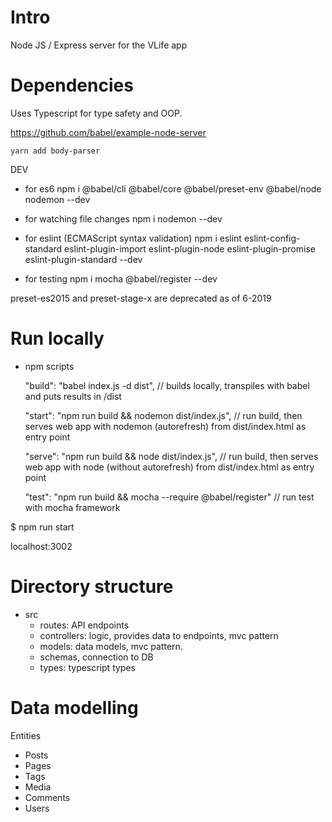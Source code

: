 # Intro

Node JS / Express server for the VLife app

# Dependencies

Uses Typescript for type safety and OOP.

https://github.com/babel/example-node-server

    yarn add body-parser

DEV

-   for es6
    npm i @babel/cli @babel/core @babel/preset-env @babel/node nodemon --dev

-   for watching file changes
    npm i nodemon --dev

-   for eslint (ECMAScript syntax validation)
    npm i eslint eslint-config-standard eslint-plugin-import eslint-plugin-node eslint-plugin-promise eslint-plugin-standard --dev

-   for testing
    npm i mocha @babel/register --dev

preset-es2015 and preset-stage-x are deprecated as of 6-2019

# Run locally

-   npm scripts

    "build": "babel index.js -d dist", // builds locally, transpiles with babel and puts results in /dist
    
    "start": "npm run build && nodemon dist/index.js", // run build, then serves web app with nodemon (autorefresh) from dist/index.html as entry point
    
    "serve": "npm run build && node dist/index.js", //  run build, then serves web app with node (without autorefresh) from dist/index.html as entry point

    "test": "npm run build && mocha --require @babel/register" // run test with mocha framework

\$ npm run start

localhost:3002

# Directory structure

-   src
    -   routes: API endpoints
    -   controllers: logic, provides data to endpoints, mvc pattern
    -   models: data models, mvc pattern. 
    -   schemas, connection to DB
    -   types: typescript types

# Data modelling

Entities

-   Posts
-   Pages
-   Tags
-   Media
-   Comments
-   Users
